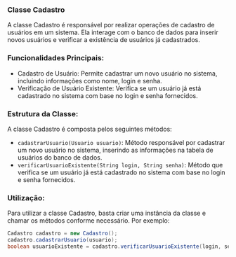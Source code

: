 ### **Classe Cadastro**

A classe Cadastro é responsável por realizar operações de cadastro de usuários em um sistema. Ela interage com o banco de dados para inserir novos usuários e verificar a existência de usuários já cadastrados.

### **Funcionalidades Principais:**

- Cadastro de Usuário: Permite cadastrar um novo usuário no sistema, incluindo informações como nome, login e senha.
- Verificação de Usuário Existente: Verifica se um usuário já está cadastrado no sistema com base no login e senha fornecidos.

### **Estrutura da Classe:**

A classe Cadastro é composta pelos seguintes métodos:

- `cadastrarUsuario(Usuario usuario)`: Método responsável por cadastrar um novo usuário no sistema, inserindo as informações na tabela de usuários do banco de dados.
- `verificarUsuarioExistente(String login, String senha)`: Método que verifica se um usuário já está cadastrado no sistema com base no login e senha fornecidos.
  
###  **Utilização:**

Para utilizar a classe Cadastro, basta criar uma instância da classe e chamar os métodos conforme necessário. Por exemplo:

```java
Cadastro cadastro = new Cadastro();
cadastro.cadastrarUsuario(usuario);
boolean usuarioExistente = cadastro.verificarUsuarioExistente(login, senha);

